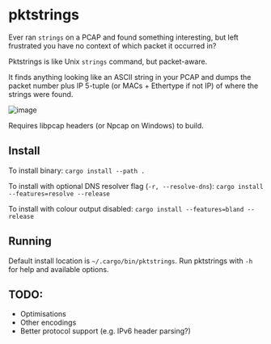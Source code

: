# pktstrings

Ever ran `strings` on a PCAP and found something interesting, but left frustrated you have no context of which packet it occurred in?

Pktstrings is like Unix `strings` command, but packet-aware.

It finds anything looking like an ASCII string in your PCAP and dumps the packet number plus IP 5-tuple (or MACs + Ethertype if not IP) of where the strings were found.

![image](https://user-images.githubusercontent.com/2273100/201542679-2ce4e1c9-bb0e-40f5-899e-c75c55dbe860.png)

Requires libpcap headers (or Npcap on Windows) to build.

## Install
To install binary:
`cargo install --path .`

To install with optional DNS resolver flag (`-r, --resolve-dns`):
`cargo install --features=resolve --release`

To install with colour output disabled:
`cargo install --features=bland --release`

## Running
Default install location is `~/.cargo/bin/pktstrings`.
Run pktstrings with `-h` for help and available options.

## TODO:
- Optimisations
- Other encodings
- Better protocol support (e.g. IPv6 header parsing?)
